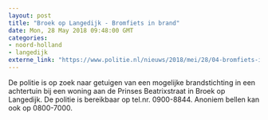 ```yaml
---
layout: post
title: "Broek op Langedijk - Bromfiets in brand"
date: Mon, 28 May 2018 09:48:00 GMT
categories: 
- noord-holland 
- langedijk 
externe_link: "https://www.politie.nl/nieuws/2018/mei/28/04-bromfiets-in-brand.html"
---
```


De politie is op zoek naar getuigen van een mogelijke brandstichting in een achtertuin bij een woning aan de Prinses Beatrixstraat in Broek op Langedijk. De politie is bereikbaar op tel.nr. 0900-8844. Anoniem bellen kan ook op 0800-7000.
